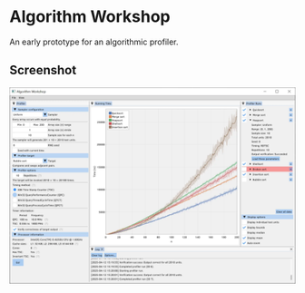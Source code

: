 Algorithm Workshop
==================

An early prototype for an algorithmic profiler.

Screenshot
----------

![screenshot](screenshots/screenshot.webp)
